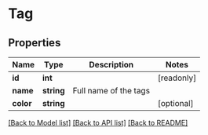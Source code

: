# Tag

## Properties
Name | Type | Description | Notes
------------ | ------------- | ------------- | -------------
**id** | **int** |  | [readonly] 
**name** | **string** | Full name of the tags | 
**color** | **string** |  | [optional] 

[[Back to Model list]](../README.md#documentation-for-models) [[Back to API list]](../README.md#documentation-for-api-endpoints) [[Back to README]](../README.md)


